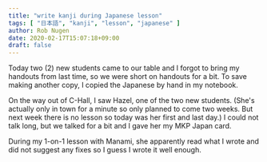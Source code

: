 ```yaml
---
title: "write kanji during Japanese lesson"
tags: [ "日本語", "kanji", "lesson", "japanese" ]
author: Rob Nugen
date: 2020-02-17T15:07:18+09:00
draft: false
---
```


Today two (2) new students came to our table and I forgot to bring my
handouts from last time, so we were short on handouts for a bit.  To
save making another copy, I copied the Japanese by hand in my
notebook.

On the way out of C-Hall, I saw Hazel, one of the two new students.
(She's actually only in town for a minute so only planned to come two
weeks.  But next week there is no lesson so today was her first and
last day.)  I could not talk long, but we talked for a bit and I gave
her my MKP Japan card.

During my 1-on-1 lesson with Manami, she apparently read what I wrote
and did not suggest any fixes so I guess I wrote it well enough.

